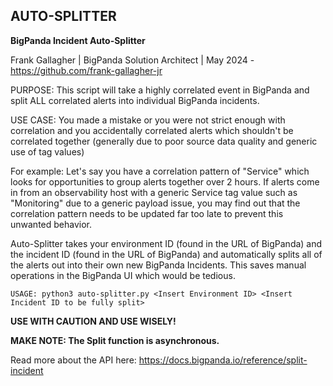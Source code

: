 ## AUTO-SPLITTER

**BigPanda Incident Auto-Splitter**

Frank Gallagher | BigPanda Solution Architect | May 2024 - https://github.com/frank-gallagher-jr

PURPOSE: This script will take a highly correlated event in BigPanda and split ALL correlated alerts into individual BigPanda incidents.

USE CASE: You made a mistake or you were not strict enough with correlation and you accidentally correlated alerts which shouldn't be correlated together (generally due to poor source data quality and generic use of tag values)

For example: Let's say you have a correlation pattern of "Service" which looks for opportunities to group alerts together over 2 hours. If alerts come in from an observability host with a generic Service tag value such as "Monitoring" due to a generic payload issue, you may find out that the correlation pattern needs to be updated far too late to prevent this unwanted behavior.

Auto-Splitter takes your environment ID (found in the URL of BigPanda) and the incident ID (found in the URL of BigPanda) and automatically splits all of the alerts out into their own new BigPanda Incidents.  This saves manual operations in the BigPanda UI which would be tedious.

	USAGE: python3 auto-splitter.py <Insert Environment ID> <Insert Incident ID to be fully split>


**USE WITH CAUTION AND USE WISELY!** 

**MAKE NOTE: The Split function is asynchronous.**

Read more about the API here: https://docs.bigpanda.io/reference/split-incident
